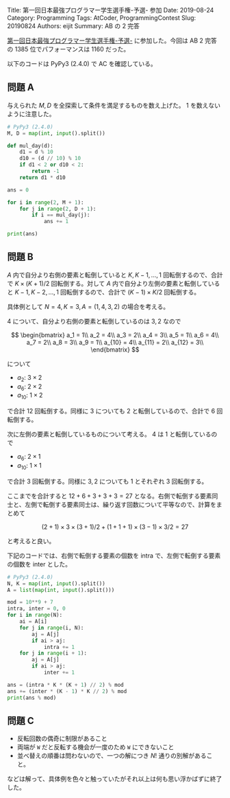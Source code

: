 Title: 第一回日本最強プログラマー学生選手権-予選- 参加
Date: 2019-08-24
Category: Programming
Tags: AtCoder, ProgrammingContest
Slug: 20190824
Authors: eijit
Summary: AB の 2 完答

[第一回日本最強プログラマー学生選手権-予選-](https://atcoder.jp/contests/jsc2019-qual) に参加した。今回は AB 2 完答 の 1385 位でパフォーマンスは 1160 だった。

以下のコードは PyPy3 (2.4.0) で AC を確認している。

## 問題 A

与えられた $M, D$ を全探索して条件を満足するものを数え上げた。 1 を数えないように注意した。

```py
# PyPy3 (2.4.0)
M, D = map(int, input().split())

def mul_day(d):
    d1 = d % 10
    d10 = (d // 10) % 10
    if d1 < 2 or d10 < 2:
        return -1
    return d1 * d10

ans = 0

for i in range(2, M + 1):
    for j in range(2, D + 1):
        if i == mul_day(j):
            ans += 1

print(ans)
```

## 問題 B

$A$ 内で自分より右側の要素と転倒していると $K, K - 1, \ldots, 1$ 回転倒するので、合計で $K \times (K + 1) / 2$ 回転倒する。対して $A$ 内で自分より左側の要素と転倒していると $K - 1, K - 2, \ldots, 1$ 回転倒するので、合計で $(K - 1) \times K / 2$ 回転倒する。

具体例として $N = 4, K = 3, A = (1, 4, 3, 2)$ の場合を考える。

$4$ について、自分より右側の要素と転倒しているのは $3, 2$ なので

$$
\begin{bmatrix}
a_1 = 1\\
a_2 = 4\\
a_3 = 2\\
a_4 = 3\\
a_5 = 1\\
a_6 = 4\\
a_7 = 2\\
a_8 = 3\\
a_9 = 1\\
a_{10} = 4\\
a_{11} = 2\\
a_{12} = 3\\
\end{bmatrix}
$$

について

* $a_2$: $3 \times 2$
* $a_6$: $2 \times 2$
* $a_{10}$: $1 \times 2$

で合計 12 回転倒する。同様に $3$ についても $2$ と転倒しているので、合計で 6 回転倒する。

次に左側の要素と転倒しているものについて考える。 $4$ は $1$ と転倒しているので

* $a_6$: $2 \times 1$
* $a_{10}$: $1 \times 1$

で合計 3 回転倒する。同様に $3, 2$ についても $1$ とそれぞれ $3$ 回転倒する。

ここまでを合計すると $12 + 6 + 3 + 3 + 3 = 27$ となる。右側で転倒する要素同士と、左側で転倒する要素同士は、繰り返す回数について平等なので、計算をまとめて

$$(2 + 1) \times 3 \times (3 + 1) / 2 + (1 + 1 + 1) \times (3 - 1) \times 3 / 2 = 27$$

と考えると良い。

下記のコードでは、右側で転倒する要素の個数を intra で、左側で転倒する要素の個数を inter とした。

```py
# PyPy3 (2.4.0)
N, K = map(int, input().split())
A = list(map(int, input().split()))

mod = 10**9 + 7
intra, inter = 0, 0
for i in range(N):
    ai = A[i]
    for j in range(i, N):
        aj = A[j]
        if ai > aj:
            intra += 1
    for j in range(i + 1):
        aj = A[j]
        if ai > aj:
            inter += 1

ans = (intra * K * (K + 1) // 2) % mod
ans += (inter * (K - 1) * K // 2) % mod
print(ans % mod)
```

## 問題 C

* 反転回数の偶奇に制限があること
* 両端が ```W``` だと反転する機会が一度のため ```W``` にできないこと
* 並べ替えの順番は問わないので、一つの解につき $N!$ 通りの別解があること。

などは解って、具体例を色々と触っていたがそれ以上は何も思い浮かばずに終了した。
